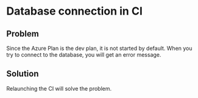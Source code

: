 # Database connection in CI

## Problem

Since the Azure Plan is the dev plan, it is not started by default. When you try to connect to the database, you will get an error message.

## Solution

Relaunching the CI will solve the problem.
